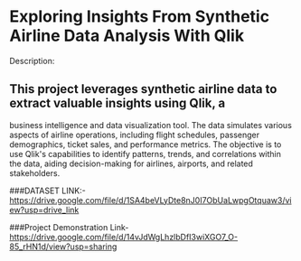 # Exploring Insights From Synthetic Airline Data Analysis With Qlik
Description:
## This project leverages synthetic airline data to extract valuable insights using Qlik, a
business intelligence and data visualization tool. The data simulates various aspects
of airline operations, including flight schedules, passenger demographics, ticket
sales, and performance metrics. The objective is to use Qlik's capabilities to identify
patterns, trends, and correlations within the data, aiding decision-making for airlines,
airports, and related stakeholders.

###DATASET LINK:-https://drive.google.com/file/d/1SA4beVLyDte8nJ0I7ObUaLwpgOtquaw3/view?usp=drive_link

###Project Demonstration Link-https://drive.google.com/file/d/14vJdWgLhzlbDfI3wiXGO7_O-85_rHN1d/view?usp=sharing
